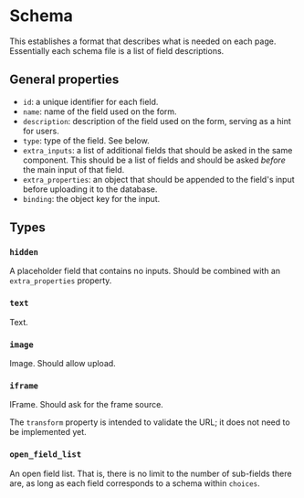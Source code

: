 # Schema

This establishes a format that describes what is needed on each page. Essentially each schema file is a list of field descriptions.

## General properties

* `id`: a unique identifier for each field.
* `name`: name of the field used on the form.
* `description`: description of the field used on the form, serving as a hint for users.
* `type`: type of the field. See below.
* `extra_inputs`: a list of additional fields that should be asked in the same component. This should be a list of fields and should be asked *before* the main input of that field.
* `extra_properties`: an object that should be appended to the field's input before uploading it to the database.
* `binding`: the object key for the input.

## Types

### `hidden`

A placeholder field that contains no inputs. Should be combined with an `extra_properties` property.

### `text`

Text.

### `image`

Image. Should allow upload.

### `iframe`

IFrame. Should ask for the frame source.

The `transform` property is intended to validate the URL; it does not need to be implemented yet.

### `open_field_list`

An open field list. That is, there is no limit to the number of sub-fields there are, as long as each field corresponds to a schema within `choices`.